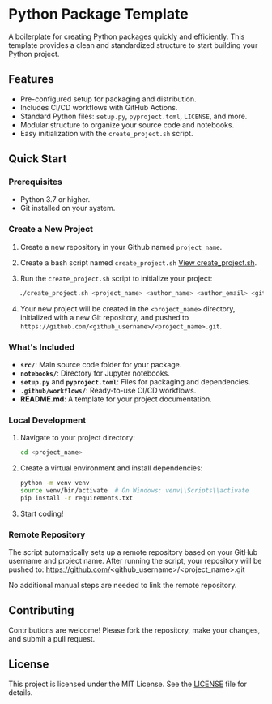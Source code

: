 # Python Package Template

A boilerplate for creating Python packages quickly and efficiently. This template provides a clean and standardized structure to start building your Python project.

## Features

- Pre-configured setup for packaging and distribution.
- Includes CI/CD workflows with GitHub Actions.
- Standard Python files: `setup.py`, `pyproject.toml`, `LICENSE`, and more.
- Modular structure to organize your source code and notebooks.
- Easy initialization with the `create_project.sh` script.

## Quick Start

### Prerequisites

- Python 3.7 or higher.
- Git installed on your system.

### Create a New Project
1. Create a new repository in your Github named `project_name`.

2. Create a bash script named `create_project.sh` [View create_project.sh](./create_project.sh).

3. Run the `create_project.sh` script to initialize your project:
```bash
   ./create_project.sh <project_name> <author_name> <author_email> <github_username>
   ```
4. Your new project will be created in the `<project_name>` directory, initialized with a new Git repository, and pushed to `https://github.com/<github_username>/<project_name>.git`.

### What's Included

- **`src/`**: Main source code folder for your package.
- **`notebooks/`**: Directory for Jupyter notebooks.
- **`setup.py`** and **`pyproject.toml`**: Files for packaging and dependencies.
- **`.github/workflows/`**: Ready-to-use CI/CD workflows.
- **README.md**: A template for your project documentation.

### Local Development

1. Navigate to your project directory:
   ```bash
   cd <project_name>
   ```

2. Create a virtual environment and install dependencies:
   ```bash
   python -m venv venv
   source venv/bin/activate  # On Windows: venv\\Scripts\\activate
   pip install -r requirements.txt
   ```

3. Start coding!

### Remote Repository

The script automatically sets up a remote repository based on your GitHub username and project name. After running the script, your repository will be pushed to:
https://github.com/<github_username>/<project_name>.git

No additional manual steps are needed to link the remote repository.

## Contributing

Contributions are welcome! Please fork the repository, make your changes, and submit a pull request.

## License

This project is licensed under the MIT License. See the [LICENSE](LICENSE) file for details.
